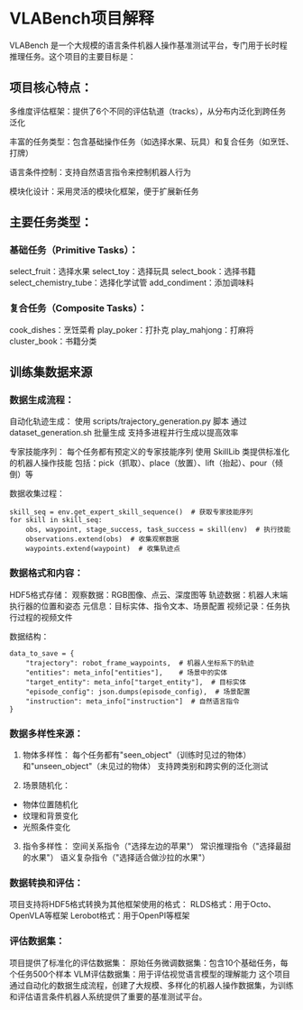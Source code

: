 # VLABench项目解释
VLABench 是一个大规模的语言条件机器人操作基准测试平台，专门用于长时程推理任务。这个项目的主要目标是：
## 项目核心特点：
多维度评估框架：提供了6个不同的评估轨道（tracks），从分布内泛化到跨任务泛化 

丰富的任务类型：包含基础操作任务（如选择水果、玩具）和复合任务（如烹饪、打牌）

语言条件控制：支持自然语言指令来控制机器人行为

模块化设计：采用灵活的模块化框架，便于扩展新任务
## 主要任务类型：
### 基础任务（Primitive Tasks）：
select_fruit：选择水果
select_toy：选择玩具
select_book：选择书籍
select_chemistry_tube：选择化学试管
add_condiment：添加调味料
### 复合任务（Composite Tasks）：
cook_dishes：烹饪菜肴
play_poker：打扑克
play_mahjong：打麻将
cluster_book：书籍分类

## 训练集数据来源
### 数据生成流程：
自动化轨迹生成：
使用 scripts/trajectory_generation.py 脚本
通过 dataset_generation.sh 批量生成
支持多进程并行生成以提高效率

专家技能序列：
每个任务都有预定义的专家技能序列
使用 SkillLib 类提供标准化的机器人操作技能
包括：pick（抓取）、place（放置）、lift（抬起）、pour（倾倒）等

数据收集过程：
```   # 核心数据生成逻辑
skill_seq = env.get_expert_skill_sequence()  # 获取专家技能序列
for skill in skill_seq:
    obs, waypoint, stage_success, task_success = skill(env)  # 执行技能
    observations.extend(obs)  # 收集观察数据
    waypoints.extend(waypoint)  # 收集轨迹点
```
### 数据格式和内容：
HDF5格式存储：
    观察数据：RGB图像、点云、深度图等
    轨迹数据：机器人末端执行器的位置和姿态
    元信息：目标实体、指令文本、场景配置
    视频记录：任务执行过程的视频文件
    
数据结构：
```
data_to_save = {
    "trajectory": robot_frame_waypoints,  # 机器人坐标系下的轨迹
    "entities": meta_info["entities"],    # 场景中的实体
    "target_entity": meta_info["target_entity"],  # 目标实体
    "episode_config": json.dumps(episode_config),  # 场景配置
    "instruction": meta_info["instruction"]  # 自然语言指令
}
```
### 数据多样性来源：
1. 物体多样性：
每个任务都有"seen_object"（训练时见过的物体）和"unseen_object"（未见过的物体）
支持跨类别和跨实例的泛化测试

2. 场景随机化：
- 物体位置随机化
- 纹理和背景变化
- 光照条件变化

3. 指令多样性：
空间关系指令（"选择左边的苹果"）
常识推理指令（"选择最甜的水果"）
语义复杂指令（"选择适合做沙拉的水果"）

### 数据转换和评估：
项目支持将HDF5格式转换为其他框架使用的格式：
RLDS格式：用于Octo、OpenVLA等框架
Lerobot格式：用于OpenPI等框架

### 评估数据集：
项目提供了标准化的评估数据集：
原始任务微调数据集：包含10个基础任务，每个任务500个样本
VLM评估数据集：用于评估视觉语言模型的理解能力
这个项目通过自动化的数据生成流程，创建了大规模、多样化的机器人操作数据集，为训练和评估语言条件机器人系统提供了重要的基准测试平台。